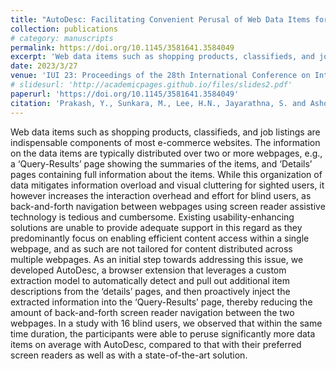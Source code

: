 ```yaml
---
title: "AutoDesc: Facilitating Convenient Perusal of Web Data Items for Blind Users"
collection: publications
# category: manuscripts
permalink: https://doi.org/10.1145/3581641.3584049
excerpt: 'Web data items such as shopping products, classifieds, and job listings are indispensable components of most e-commerce websites. The information on the data items are typically distributed over two or more webpages, e.g., a ‘Query-Results’ page showing the summaries of the items, and ‘Details’ pages containing full information about the items. While this organization of data mitigates information overload and visual cluttering for sighted users, it however increases the interaction overhead and effort for blind users, as back-and-forth navigation between webpages using screen reader assistive technology is tedious and cumbersome. Existing usability-enhancing solutions are unable to provide adequate support in this regard as they predominantly focus on enabling efficient content access within a single webpage, and as such are not tailored for content distributed across multiple webpages. As an initial step towards addressing this issue, we developed AutoDesc, a browser extension that leverages a custom extraction model to automatically detect and pull out additional item descriptions from the ‘details’ pages, and then proactively inject the extracted information into the ‘Query-Results’ page, thereby reducing the amount of back-and-forth screen reader navigation between the two webpages. In a study with 16 blind users, we observed that within the same time duration, the participants were able to peruse significantly more data items on average with AutoDesc, compared to that with their preferred screen readers as well as with a state-of-the-art solution.'
date: 2023/3/27
venue: 'IUI 23: Proceedings of the 28th International Conference on Intelligent User Interfaces'
# slidesurl: 'http://academicpages.github.io/files/slides2.pdf'
paperurl: 'https://doi.org/10.1145/3581641.3584049'
citation: 'Prakash, Y., Sunkara, M., Lee, H.N., Jayarathna, S. and Ashok, V., 2023, March. AutoDesc: Facilitating Convenient Perusal of Web Data Items for Blind Users. In Proceedings of the 28th International Conference on Intelligent User Interfaces (pp. 32-45).'
---
```


Web data items such as shopping products, classifieds, and job listings are indispensable components of most e-commerce websites. The information on the data items are typically distributed over two or more webpages, e.g., a ‘Query-Results’ page showing the summaries of the items, and ‘Details’ pages containing full information about the items. While this organization of data mitigates information overload and visual cluttering for sighted users, it however increases the interaction overhead and effort for blind users, as back-and-forth navigation between webpages using screen reader assistive technology is tedious and cumbersome. Existing usability-enhancing solutions are unable to provide adequate support in this regard as they predominantly focus on enabling efficient content access within a single webpage, and as such are not tailored for content distributed across multiple webpages. As an initial step towards addressing this issue, we developed AutoDesc, a browser extension that leverages a custom extraction model to automatically detect and pull out additional item descriptions from the ‘details’ pages, and then proactively inject the extracted information into the ‘Query-Results’ page, thereby reducing the amount of back-and-forth screen reader navigation between the two webpages. In a study with 16 blind users, we observed that within the same time duration, the participants were able to peruse significantly more data items on average with AutoDesc, compared to that with their preferred screen readers as well as with a state-of-the-art solution.